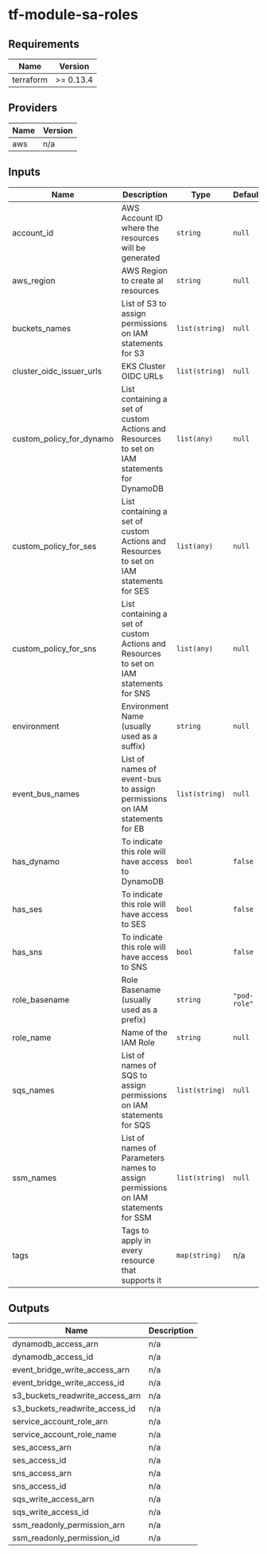 # tf-module-sa-roles

<!--- BEGIN_TF_DOCS --->
## Requirements

| Name | Version |
|------|---------|
| terraform | >= 0.13.4 |

## Providers

| Name | Version |
|------|---------|
| aws | n/a |

## Inputs

| Name | Description | Type | Default | Required |
|------|-------------|------|---------|:--------:|
| account\_id | AWS Account ID where the resources will be generated | `string` | `null` | no |
| aws\_region | AWS Region to create al resources | `string` | `null` | no |
| buckets\_names | List of S3 to assign permissions on IAM statements for S3 | `list(string)` | `null` | no |
| cluster\_oidc\_issuer\_urls | EKS Cluster OIDC URLs | `list(string)` | `null` | no |
| custom\_policy\_for\_dynamo | List containing a set of custom Actions and Resources to set on IAM statements for DynamoDB | `list(any)` | `null` | no |
| custom\_policy\_for\_ses | List containing a set of custom Actions and Resources to set on IAM statements for SES | `list(any)` | `null` | no |
| custom\_policy\_for\_sns | List containing a set of custom Actions and Resources to set on IAM statements for SNS | `list(any)` | `null` | no |
| environment | Environment Name (usually used as a suffix) | `string` | `null` | no |
| event\_bus\_names | List of names of event-bus to assign permissions on IAM statements for EB | `list(string)` | `null` | no |
| has\_dynamo | To indicate this role will have access to DynamoDB | `bool` | `false` | no |
| has\_ses | To indicate this role will have access to SES | `bool` | `false` | no |
| has\_sns | To indicate this role will have access to SNS | `bool` | `false` | no |
| role\_basename | Role Basename (usually used as a prefix) | `string` | `"pod-role"` | no |
| role\_name | Name of the IAM Role | `string` | `null` | no |
| sqs\_names | List of names of SQS to assign permissions on IAM statements for SQS | `list(string)` | `null` | no |
| ssm\_names | List of names of Parameters names to assign permissions on IAM statements for SSM | `list(string)` | `null` | no |
| tags | Tags to apply in every resource that supports it | `map(string)` | n/a | yes |

## Outputs

| Name | Description |
|------|-------------|
| dynamodb\_access\_arn | n/a |
| dynamodb\_access\_id | n/a |
| event\_bridge\_write\_access\_arn | n/a |
| event\_bridge\_write\_access\_id | n/a |
| s3\_buckets\_readwrite\_access\_arn | n/a |
| s3\_buckets\_readwrite\_access\_id | n/a |
| service\_account\_role\_arn | n/a |
| service\_account\_role\_name | n/a |
| ses\_access\_arn | n/a |
| ses\_access\_id | n/a |
| sns\_access\_arn | n/a |
| sns\_access\_id | n/a |
| sqs\_write\_access\_arn | n/a |
| sqs\_write\_access\_id | n/a |
| ssm\_readonly\_permission\_arn | n/a |
| ssm\_readonly\_permission\_id | n/a |

<!--- END_TF_DOCS --->
